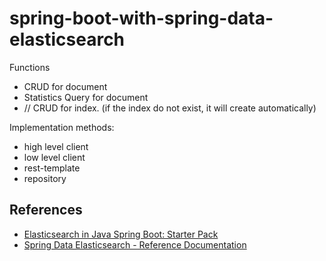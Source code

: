 # spring-boot-with-spring-data-elasticsearch

Functions

- CRUD for document
- Statistics Query for document
- // CRUD for index. (if the index do not exist, it will create automatically)

Implementation methods:

- high level client
- low level client
- rest-template
- repository

## References

- [Elasticsearch in Java Spring Boot: Starter Pack](https://hackernoon.com/elasticsearch-in-java-spring-boot-starter-pack-3kx330h)
- [Spring Data Elasticsearch - Reference Documentation](https://docs.spring.io/spring-data/elasticsearch/docs/current/reference/html/#repositories.create-instances.java-config)

